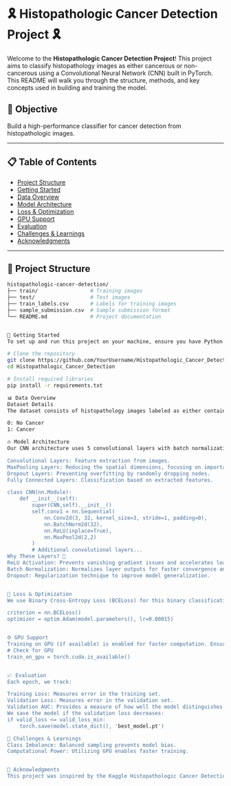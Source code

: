 # 🎗️ Histopathologic Cancer Detection Project 🎗️

Welcome to the **Histopathologic Cancer Detection Project**! This project aims to classify histopathology images as either cancerous or non-cancerous using a Convolutional Neural Network (CNN) built in PyTorch. This README will walk you through the structure, methods, and key concepts used in building and training the model.

## 🌟 Objective

Build a high-performance classifier for cancer detection from histopathologic images.

---

## 📋 Table of Contents

- [Project Structure](#project-structure)
- [Getting Started](#getting-started)
- [Data Overview](#data-overview)
- [Model Architecture](#model-architecture)
- [Loss & Optimization](#loss--optimization)
- [GPU Support](#gpu-support)
- [Evaluation](#evaluation)
- [Challenges & Learnings](#challenges--learnings)
- [Acknowledgments](#acknowledgments)

---

## 📁 Project Structure

```bash
histopathologic-cancer-detection/
├── train/                 # Training images
├── test/                  # Test images
├── train_labels.csv       # Labels for training images
├── sample_submission.csv  # Sample submission format
└── README.md              # Project documentation


🚀 Getting Started
To set up and run this project on your machine, ensure you have Python and PyTorch installed. Clone the repository and navigate to the project directory.

# Clone the repository
git clone https://github.com/YourUsername/Histopathologic_Cancer_Detection.git
cd Histopathologic_Cancer_Detection

# Install required libraries
pip install -r requirements.txt

📊 Data Overview
Dataset Details
The dataset consists of histopathology images labeled as either containing cancerous tissue or not:

0: No Cancer
1: Cancer

🔥 Model Architecture
Our CNN architecture uses 5 convolutional layers with batch normalization and ReLU activation functions. The layers increase in depth, starting from 32 channels up to 512 channels, capturing increasingly complex patterns. Here's a breakdown:

Convolutional Layers: Feature extraction from images.
MaxPooling Layers: Reducing the spatial dimensions, focusing on important features.
Dropout Layers: Preventing overfitting by randomly dropping nodes.
Fully Connected Layers: Classification based on extracted features.

class CNN(nn.Module):
    def __init__(self):
        super(CNN,self).__init__()
        self.conv1 = nn.Sequential(
            nn.Conv2d(3, 32, kernel_size=3, stride=1, padding=0),
            nn.BatchNorm2d(32),
            nn.ReLU(inplace=True),
            nn.MaxPool2d(2,2)
        )
        # Additional convolutional layers...
Why These Layers? 🤖
ReLU Activation: Prevents vanishing gradient issues and accelerates learning.
Batch Normalization: Normalizes layer outputs for faster convergence and better performance.
Dropout: Regularization technique to improve model generalization.


🧮 Loss & Optimization
We use Binary Cross-Entropy Loss (BCELoss) for this binary classification task, with the Adam Optimizer to minimize the loss effectively.

criterion = nn.BCELoss()
optimizer = optim.Adam(model.parameters(), lr=0.00015)


🌐 GPU Support
Training on GPU (if available) is enabled for faster computation. Ensure CUDA is enabled in your PyTorch installation.
# Check for GPU
train_on_gpu = torch.cuda.is_available()


📈 Evaluation
Each epoch, we track:

Training Loss: Measures error in the training set.
Validation Loss: Measures error in the validation set.
Validation AUC: Provides a measure of how well the model distinguishes between classes.
We save the model if the validation loss decreases:
if valid_loss <= valid_loss_min:
    torch.save(model.state_dict(), 'best_model.pt')

🤔 Challenges & Learnings
Class Imbalance: Balanced sampling prevents model bias.
Computational Power: Utilizing GPU enables faster training.


📑 Acknowledgments
This project was inspired by the Kaggle Histopathologic Cancer Detection competition, and we would like to thank the contributors for providing this valuable dataset.


